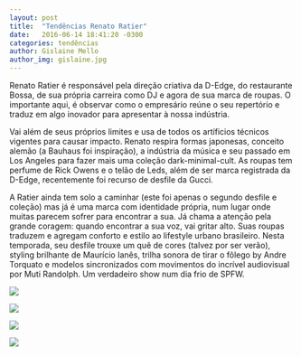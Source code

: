 ```yaml
---
layout: post
title:  "Tendências Renato Ratier"
date:   2016-06-14 18:41:20 -0300
categories: tendências
author: Gislaine Mello
author_img: gislaine.jpg
---
```


Renato Ratier é responsável pela direção criativa da D-Edge, do restaurante Bossa, de sua própria carreira como DJ e agora de sua marca de roupas. O importante aqui, é observar como o empresário reúne o seu repertório e traduz em algo inovador para apresentar à nossa indústria.

Vai além de seus próprios limites e usa de todos os artíficios técnicos vigentes para causar impacto. Renato respira formas japonesas, conceito alemão (a Bauhaus foi inspiração), a indústria da música e seu passado em Los Angeles para fazer mais uma coleção dark-minimal-cult. As roupas tem perfume de Rick Owens e o telão de Leds, além de ser marca registrada da D-Edge, recentemente foi recurso de desfile da Gucci. 

A Ratier ainda tem solo a caminhar (este foi apenas o segundo desfile e coleção) mas já é uma marca com identidade própria, num lugar onde muitas parecem sofrer para encontrar a sua. Já chama a atenção pela grande coragem: quando encontrar a sua voz, vai gritar alto. Suas roupas traduzem e agregam conforto e estilo ao lifestyle urbano brasileiro. Nesta temporada, seu desfile trouxe um quê de cores (talvez por ser verão), styling brilhante de Maurício Ianês, trilha sonora de tirar o fôlego by Andre Torquato e modelos sincronizados com movimentos do incrível audiovisual por Muti Randolph. Um verdadeiro show num dia frio de SPFW.

![](http://www.alessandrostein.com/blog-fashion-hug/images/posts/ScreenHunter_606%20Jun.%2014%2012.49.jpg)

![](http://www.alessandrostein.com/blog-fashion-hug/images/posts/ScreenHunter_607%20Jun.%2014%2012.49.jpg)

![](http://www.alessandrostein.com/blog-fashion-hug/images/posts/ScreenHunter_608%20Jun.%2014%2012.49.jpg)

![](http://www.alessandrostein.com/blog-fashion-hug/images/posts/ScreenHunter_609%20Jun.%2014%2012.49.jpg)
